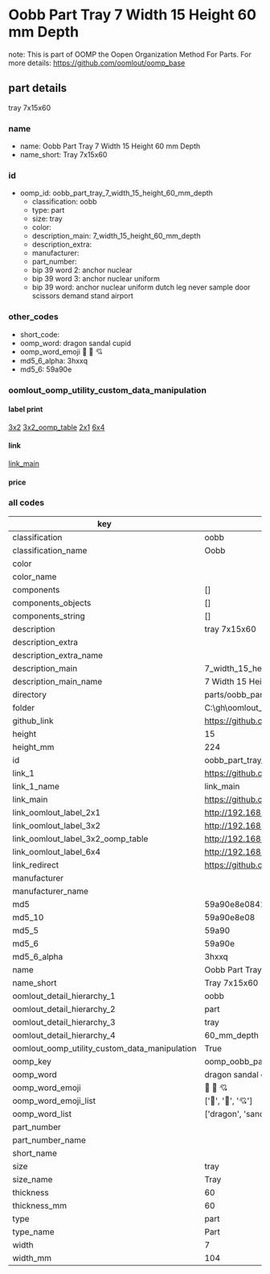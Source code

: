 # Oobb Part Tray 7 Width 15 Height 60 mm Depth  

note: This is part of OOMP the Oopen Organization Method For Parts. For more details: https://github.com/oomlout/oomp_base

##  part details
  



tray 7x15x60



### name
* name: Oobb Part Tray 7 Width 15 Height 60 mm Depth
* name_short: Tray 7x15x60 
### id
* oomp_id: oobb_part_tray_7_width_15_height_60_mm_depth
  * classification: oobb
  * type: part
  * size: tray
  * color: 
  * description_main: 7_width_15_height_60_mm_depth
  * description_extra: 
  * manufacturer: 
  * part_number: 
  * bip 39 word 2: anchor nuclear
  * bip 39 word 3: anchor nuclear uniform
  * bip 39 word: anchor nuclear uniform dutch leg never sample door scissors demand stand airport

### other_codes
* short_code: 
* oomp_word: dragon sandal cupid
* oomp_word_emoji :dragon: :sandal: :cupid:
* md5_6_alpha: 3hxxq
* md5_6: 59a90e






### oomlout_oomp_utility_custom_data_manipulation
#### label print
[3x2](http://192.168.1.245:1112/?label=oomp%203hxxq)
[3x2_oomp_table](http://192.168.1.108:1112/?label=oomp%203hxxq)
[2x1](http://192.168.1.242:1112/?label=oomp%203hxxq)
[6x4](http://192.168.1.55:1112/?label=oomp%203hxxq)    

#### link

[link_main](https://github.com/oomlout/oomlout_oobb_version_4_generated_parts/tree/main/navigation_oomp/oobb/part/tray/7_width_15_height_60_mm_depth/part)                              

#### price







### all codes 
| key | value |  
| --- | --- |  
| classification | oobb |  
| classification_name | Oobb |  
| color |  |  
| color_name |  |  
| components | [] |  
| components_objects | [] |  
| components_string | [] |  
| description | tray 7x15x60 |  
| description_extra |  |  
| description_extra_name |  |  
| description_main | 7_width_15_height_60_mm_depth |  
| description_main_name | 7 Width 15 Height 60 mm Depth |  
| directory | parts/oobb_part_tray_7_width_15_height_60_mm_depth |  
| folder | C:\gh\oomlout_oobb_version_4_generated_parts\parts\oobb_part_tray_7_width_15_height_60_mm_depth |  
| github_link | https://github.com/oomlout/oomlout_oomp_part_src/tree/main/parts/oobb_part_tray_7_width_15_height_60_mm_depth |  
| height | 15 |  
| height_mm | 224 |  
| id | oobb_part_tray_7_width_15_height_60_mm_depth |  
| link_1 | https://github.com/oomlout/oomlout_oobb_version_4_generated_parts/tree/main/navigation_oomp/oobb/part/tray/7_width_15_height_60_mm_depth/part |  
| link_1_name | link_main |  
| link_main | https://github.com/oomlout/oomlout_oobb_version_4_generated_parts/tree/main/navigation_oomp/oobb/part/tray/7_width_15_height_60_mm_depth/part |  
| link_oomlout_label_2x1 | http://192.168.1.242:1112/?label=oomp%203hxxq |  
| link_oomlout_label_3x2 | http://192.168.1.245:1112/?label=oomp%203hxxq |  
| link_oomlout_label_3x2_oomp_table | http://192.168.1.108:1112/?label=oomp%203hxxq |  
| link_oomlout_label_6x4 | http://192.168.1.55:1112/?label=oomp%203hxxq |  
| link_redirect | https://github.com/oomlout/oomlout_oobb_version_4_generated_parts/tree/main/parts/oobb_tray_07_15_60 |  
| manufacturer |  |  
| manufacturer_name |  |  
| md5 | 59a90e8e084177e2543fa447dae5d043 |  
| md5_10 | 59a90e8e08 |  
| md5_5 | 59a90 |  
| md5_6 | 59a90e |  
| md5_6_alpha | 3hxxq |  
| name | Oobb Part Tray 7 Width 15 Height 60 mm Depth |  
| name_short | Tray 7x15x60  |  
| oomlout_detail_hierarchy_1 | oobb |  
| oomlout_detail_hierarchy_2 | part |  
| oomlout_detail_hierarchy_3 | tray |  
| oomlout_detail_hierarchy_4 | 60_mm_depth |  
| oomlout_oomp_utility_custom_data_manipulation | True |  
| oomp_key | oomp_oobb_part_tray_7_width_15_height_60_mm_depth |  
| oomp_word | dragon sandal cupid |  
| oomp_word_emoji | :dragon: :sandal: :cupid: |  
| oomp_word_emoji_list | [':dragon:', ':sandal:', ':cupid:'] |  
| oomp_word_list | ['dragon', 'sandal', 'cupid'] |  
| part_number |  |  
| part_number_name |  |  
| short_name |  |  
| size | tray |  
| size_name | Tray |  
| thickness | 60 |  
| thickness_mm | 60 |  
| type | part |  
| type_name | Part |  
| width | 7 |  
| width_mm | 104 |  
